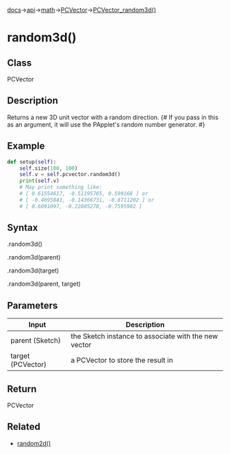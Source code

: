 [docs](/docs/)→[api](/docs/api)→[math](/docs/api/math/)→[PCVector](/docs/api/math/PCVector/PCVector.md)→[PCVector_random3d()](/docs/api/math/PCVector/PCVector_random3d_.md)

# random3d()

## Class

PCVector

## Description

Returns a new 3D unit vector with a random direction.  {# If you pass in this as an argument, it will use the PApplet's random number generator. #}

## Example

```py
def setup(self):
    self.size(100, 100)
    self.v = self.pcvector.random3d()
    print(self.v)
    # May print something like:
    # [ 0.61554617, -0.51195765, 0.599168 ] or 
    # [ -0.4695841, -0.14366731, -0.8711202 ] or 
    # [ 0.6091097, -0.22805278, -0.7595902 ]
```

## Syntax

.random3d()

.random3d(parent)

.random3d(target)

.random3d(parent, target)

## Parameters

| Input | Description |
|-------|-------------|
| parent	(Sketch) | the Sketch instance to associate with the new vector |
| target	(PCVector) | a PCVector to store the result in |

## Return

PCVector

## Related

- [random2d()](/docs/api/math/PCVector/PCVector_random2d_.md)